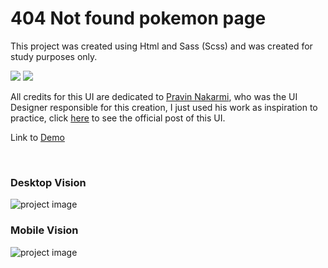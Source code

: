 # 404 Not found pokemon page
<p>This project was created using Html and Sass (Scss) and was created for study purposes only.</p>
<div>
  <img src="https://img.shields.io/badge/HTML5-E34F26?style=for-the-badge&logo=html5&logoColor=white">
  <img src="https://img.shields.io/badge/Sass-CC6699?style=for-the-badge&logo=sass&logoColor=white">
</div>

<p>All credits for this UI are dedicated to <a href="https://www.behance.net/imnakarmi" target="_blank">Pravin Nakarmi</a>, who was the UI Designer responsible for this creation, I just used his work as inspiration to practice, click <a href="https://www.behance.net/gallery/72210459/Daily-UI-008-404-Page/modules/420615545" target="_blank">here</a> to see the official post of this UI.</p>

<p>Link to <a href="https://luizgomess.github.io/not-found-pokemon-page/" target="_blank">Demo</a></p>
<br>
<h3>Desktop Vision</h3>
<img src="https://user-images.githubusercontent.com/62315802/180628143-7e6a4f97-4516-4fa5-b588-6757f2e87ddf.png" alt="project image"/>

<h3>Mobile Vision</h3>
<img src="https://user-images.githubusercontent.com/62315802/180628216-0e0b95fc-754e-4f0e-b316-87fc440f7f87.png" alt="project image"/>

